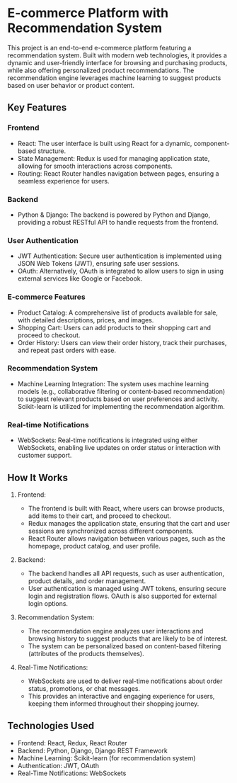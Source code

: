 # E-commerce Platform with Recommendation System

This project is an end-to-end e-commerce platform featuring a recommendation system. Built with modern web technologies, it provides a dynamic and user-friendly interface for browsing and purchasing products, while also offering personalized product recommendations. The recommendation engine leverages machine learning to suggest products based on user behavior or product content.

## Key Features

### Frontend
- React: The user interface is built using React for a dynamic, component-based structure.
- State Management: Redux is used for managing application state, allowing for smooth interactions across components.
- Routing: React Router handles navigation between pages, ensuring a seamless experience for users.
  
### Backend
- Python & Django: The backend is powered by Python and Django, providing a robust RESTful API to handle requests from the frontend.
  
### User Authentication
- JWT Authentication: Secure user authentication is implemented using JSON Web Tokens (JWT), ensuring safe user sessions.
- OAuth: Alternatively, OAuth is integrated to allow users to sign in using external services like Google or Facebook.

### E-commerce Features
- Product Catalog: A comprehensive list of products available for sale, with detailed descriptions, prices, and images.
- Shopping Cart: Users can add products to their shopping cart and proceed to checkout.
- Order History: Users can view their order history, track their purchases, and repeat past orders with ease.

### Recommendation System
- Machine Learning Integration: The system uses machine learning models (e.g., collaborative filtering or content-based recommendation) to suggest relevant products based on user preferences and activity. Scikit-learn is utilized for implementing the recommendation algorithm.

### Real-time Notifications
- WebSockets: Real-time notifications is integrated using either WebSockets, enabling live updates on order status or interaction with customer support.

## How It Works

1. Frontend: 
   - The frontend is built with React, where users can browse products, add items to their cart, and proceed to checkout.
   - Redux manages the application state, ensuring that the cart and user sessions are synchronized across different components.
   - React Router allows navigation between various pages, such as the homepage, product catalog, and user profile.
   
2. Backend: 
   - The backend handles all API requests, such as user authentication, product details, and order management.
   - User authentication is managed using JWT tokens, ensuring secure login and registration flows. OAuth is also supported for external login options.
   
3. Recommendation System: 
   - The recommendation engine analyzes user interactions and browsing history to suggest products that are likely to be of interest.
   - The system can be personalized based on content-based filtering (attributes of the products themselves).
   
4. Real-Time Notifications:
   - WebSockets are used to deliver real-time notifications about order status, promotions, or chat messages.
   - This provides an interactive and engaging experience for users, keeping them informed throughout their shopping journey.


## Technologies Used

- Frontend: React, Redux, React Router
- Backend: Python, Django, Django REST Framework
- Machine Learning: Scikit-learn (for recommendation system)
- Authentication: JWT, OAuth
- Real-Time Notifications: WebSockets
